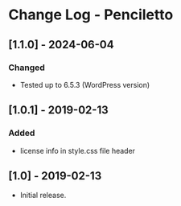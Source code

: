 # Change Log - Penciletto

## [1.1.0] - 2024-06-04

### Changed
- Tested up to 6.5.3 (WordPress version)

## [1.0.1] - 2019-02-13

### Added
- license info in style.css file header

## [1.0] - 2019-02-13
- Initial release.

